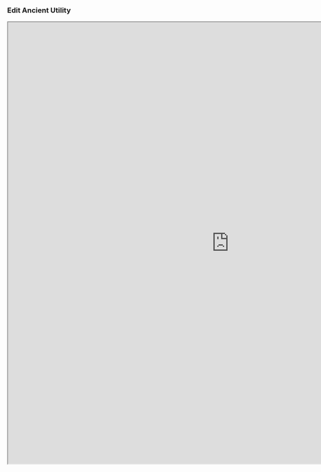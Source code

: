 ### Edit Ancient Utility
<iframe style="background: #FFFFFF;" src="http://164.90.200.189:3000/mirage/edit" width="1030" height="1030"></iframe>
